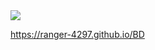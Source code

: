 <a href="CV-DoomEternal.theme.css" download>
  <img src="https://img.shields.io/badge/Download-here-brightgreen">
</a>

https://ranger-4297.github.io/BD